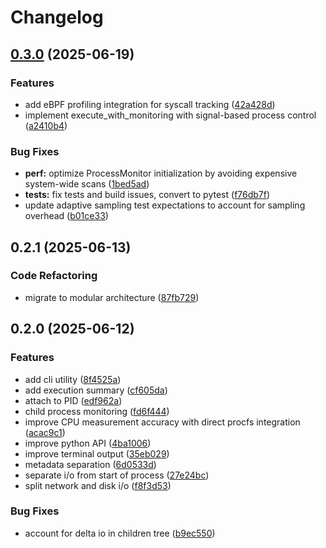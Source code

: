 # Changelog

## [0.3.0](https://github.com/btraven00/denet/compare/v0.2.1...v0.3.0) (2025-06-19)


### Features

* add eBPF profiling integration for syscall tracking ([42a428d](https://github.com/btraven00/denet/commit/42a428d0e2d67c7bbf8a8440f90aeefe5f96b8da))
* implement execute_with_monitoring with signal-based process control ([a2410b4](https://github.com/btraven00/denet/commit/a2410b4f33c6de10a5526990e075e15554de3237))


### Bug Fixes

* **perf:** optimize ProcessMonitor initialization by avoiding expensive system-wide scans ([1bed5ad](https://github.com/btraven00/denet/commit/1bed5ad33af702d59403d0f1f5907738df40874c))
* **tests:** fix tests and build issues, convert to pytest ([f76db7f](https://github.com/btraven00/denet/commit/f76db7fe3fa8426b099bbe607582da870cb40264))
* update adaptive sampling test expectations to account for sampling overhead ([b01ce33](https://github.com/btraven00/denet/commit/b01ce3356332546d42f53ac4f3838dd0d2a92b6c))

## 0.2.1 (2025-06-13)

### Code Refactoring

* migrate to modular architecture ([87fb729](https://github.com/btraven00/denet/commit/87fb7292126da6bbad99734a8eedf99882297bdc))

## 0.2.0 (2025-06-12)


### Features

* add cli utility ([8f4525a](https://github.com/btraven00/denet/commit/8f4525accd7e0917c75d714e62c3b0f645c6e611))
* add execution summary ([cf605da](https://github.com/btraven00/denet/commit/cf605da17d865951583cad0998c55269df512ae9))
* attach to PID ([edf962a](https://github.com/btraven00/denet/commit/edf962aca1375ee695f480405913d90ebfe43972))
* child process monitoring ([fd6f444](https://github.com/btraven00/denet/commit/fd6f444a7e6884b5c199565bd6fb6bbce374e9f3))
* improve CPU measurement accuracy with direct procfs integration ([acac9c1](https://github.com/btraven00/denet/commit/acac9c1c6bce1606400643fa20a4e9e1d3d1805f))
* improve python API ([4ba1006](https://github.com/btraven00/denet/commit/4ba10063e28f0909c99f049e3e35bca1b6c25a8b))
* improve terminal output ([35eb029](https://github.com/btraven00/denet/commit/35eb0291c3eed658ba8213963dc4c9bd93348384))
* metadata separation ([6d0533d](https://github.com/btraven00/denet/commit/6d0533d33c8c0d517baf8f152b0c0b182a8b65aa))
* separate i/o from start of process ([27e24bc](https://github.com/btraven00/denet/commit/27e24bce7cf6c285f480770272f617b31b8db477))
* split network and disk i/o ([f8f3d53](https://github.com/btraven00/denet/commit/f8f3d53c2b8b568363e83164ab57dc4fbcc0ca03))


### Bug Fixes

* account for delta io in children tree ([b9ec550](https://github.com/btraven00/denet/commit/b9ec5507819adbc0168216651bae99d91bfa4a71))
